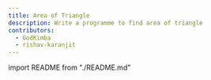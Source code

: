 ```yaml
---
title: Area of Triangle
description: Write a programme to find area of triangle
contributors:
  - GodKimba
  - rishav-karanjit
---
```


import README from "./README.md"

<README />
